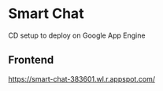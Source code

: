 # Smart Chat
CD setup to deploy on Google App Engine

## Frontend
https://smart-chat-383601.wl.r.appspot.com/

